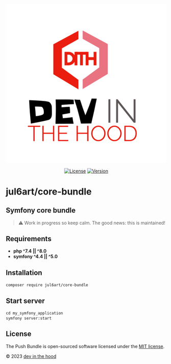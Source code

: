 <p align="center">
    <a href="https://devinthehood.com"><img src="https://github.com/jul6art/symfony-skeleton/blob/master/assets/img/devinthehood.png?raw=true" alt="logo dev in the hood"></a>
</p>

<p align="center">
    <a href="https://opensource.org/licenses/MIT" target="_blank"><img src="https://img.shields.io/badge/License-MIT-yellow.svg" alt="License"></a>
    <a href="https://github.com/jul6art/symfony-skeleton" target="_blank"><img src="https://img.shields.io/static/v1?label=stable&message=v1+coming+soon&color=orange" alt="Version"></a>
</p>

jul6art/core-bundle
===================
Symfony core bundle
-------------------------------------

> :warning: Work in progress so keep calm. The good news: this is maintained!

Requirements
------------

* **php ^7.4 || ^8.0**
* **symfony ^4.4 || ^5.0**

Installation
------------

```shell
composer require jul6art/core-bundle
```

Start server
------------

```shell
cd my_symfony_application
symfony server:start
```

License
-------

The Push Bundle is open-sourced software licensed under the [MIT license](https://opensource.org/licenses/MIT).

&copy; 2023 [dev in the hood](https://devinthehood.com)
